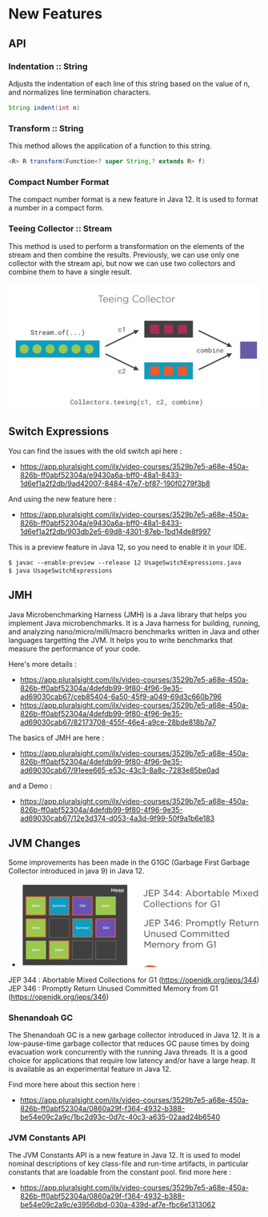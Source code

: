# New Features

## API 

### Indentation :: String

Adjusts the indentation of each line of this string based on the value of n, and normalizes line termination characters.

```java
String indent(int n) 
```

### Transform :: String

This method allows the application of a function to this string.
    
```java
<R> R transform(Function<? super String,? extends R> f)
```

### Compact Number Format

The compact number format is a new feature in Java 12. It is used to format a number in a compact form.

### Teeing Collector :: Stream

This method is used to perform a transformation on the elements of the stream and then combine the results.
Previously, we can use only one collector with the stream api, but now we can use two collectors and combine them to have a single result.

![teeing.png](images%2Fteeing.png)

## Switch Expressions

You can find the issues with the old switch api here : 
- https://app.pluralsight.com/ilx/video-courses/3529b7e5-a68e-450a-826b-ff0abf52304a/e9430a6a-bff0-48a1-8433-1d6ef1a2f2db/9ad42007-8484-47e7-bf87-190f0279f3b8

And using the new feature here :
- https://app.pluralsight.com/ilx/video-courses/3529b7e5-a68e-450a-826b-ff0abf52304a/e9430a6a-bff0-48a1-8433-1d6ef1a2f2db/903db2e5-69d8-4301-87eb-1bd14de8f997

This is a preview feature in Java 12, so you need to enable it in your IDE.

```shell
$ javac --enable-preview --release 12 UsageSwitchExpressions.java 
$ java UsageSwitchExpressions
```

## JMH

Java Microbenchmarking Harness (JMH) is a Java library that helps you implement Java microbenchmarks. It is a Java harness for building, running, and analyzing nano/micro/milli/macro benchmarks written in Java and other languages targetting the JVM.
It helps you to write benchmarks that measure the performance of your code.

Here's more details :
- https://app.pluralsight.com/ilx/video-courses/3529b7e5-a68e-450a-826b-ff0abf52304a/4defdb99-9f80-4f96-9e35-ad69030cab67/ceb85404-6a50-45f9-a049-69d3c660b796
- https://app.pluralsight.com/ilx/video-courses/3529b7e5-a68e-450a-826b-ff0abf52304a/4defdb99-9f80-4f96-9e35-ad69030cab67/82173708-455f-46e4-a9ce-28bde818b7a7

The basics of JMH are here :
- https://app.pluralsight.com/ilx/video-courses/3529b7e5-a68e-450a-826b-ff0abf52304a/4defdb99-9f80-4f96-9e35-ad69030cab67/91eee665-e53c-43c3-8a8c-7283e85be0ad

and a Demo :
- https://app.pluralsight.com/ilx/video-courses/3529b7e5-a68e-450a-826b-ff0abf52304a/4defdb99-9f80-4f96-9e35-ad69030cab67/12e3d374-d053-4a3d-9f99-50f9a1b6e183

## JVM Changes

Some improvements has been made in the G1GC (Garbage First Garbage Collector introduced in java 9) in Java 12.
- ![gc.png](images%2Fgc.png)

JEP 344 : Abortable Mixed Collections for G1 (https://openjdk.org/jeps/344)
JEP 346 : Promptly Return Unused Committed Memory from G1 (https://openjdk.org/jeps/346)

### Shenandoah GC

The Shenandoah GC is a new garbage collector introduced in Java 12.
It is a low-pause-time garbage collector that reduces GC pause times by doing evacuation work concurrently with the running Java threads.
It is a good choice for applications that require low latency and/or have a large heap.
It is available as an experimental feature in Java 12.

Find more here about this section here : 
- https://app.pluralsight.com/ilx/video-courses/3529b7e5-a68e-450a-826b-ff0abf52304a/0860a29f-f364-4932-b388-be54e09c2a9c/1bc2d93c-0d7c-40c3-a635-02aad24b6540

### JVM Constants API

The JVM Constants API is a new feature in Java 12. It is used to model nominal descriptions of key class-file and run-time artifacts, in particular constants that are loadable from the constant pool.
find more here : 
- https://app.pluralsight.com/ilx/video-courses/3529b7e5-a68e-450a-826b-ff0abf52304a/0860a29f-f364-4932-b388-be54e09c2a9c/e3956dbd-030a-439d-af7e-fbc6e1313062